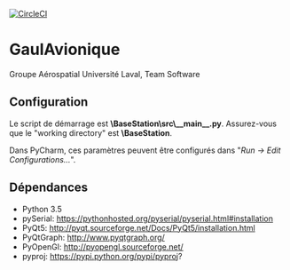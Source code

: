 [![CircleCI](https://circleci.com/gh/ul-gaul/Avionique_Software.svg?style=svg)](https://circleci.com/gh/ul-gaul/Avionique_Software)

# GaulAvionique
Groupe Aérospatial Université Laval, Team Software

## Configuration
Le script de démarrage est **\BaseStation\src\\_\_main\_\_.py**. Assurez-vous que le "working directory" est **\BaseStation**.

Dans PyCharm, ces paramètres peuvent être configurés dans "_Run -> Edit Configurations..._". 

## Dépendances
- Python 3.5
- pySerial: https://pythonhosted.org/pyserial/pyserial.html#installation
- PyQt5: http://pyqt.sourceforge.net/Docs/PyQt5/installation.html
- PyQtGraph: http://www.pyqtgraph.org/
- PyOpenGl: http://pyopengl.sourceforge.net/
- pyproj: https://pypi.python.org/pypi/pyproj?

